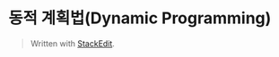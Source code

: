 #  동적 계획법(Dynamic Programming)




> Written with [StackEdit](https://stackedit.io/).
<!--stackedit_data:
eyJoaXN0b3J5IjpbNDA5MDc3NTY2XX0=
-->